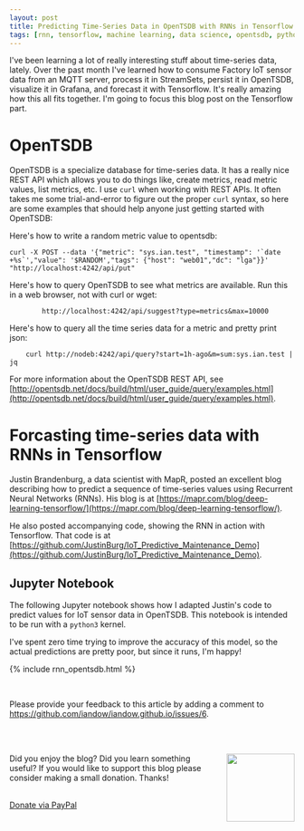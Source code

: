 ```yaml
---
layout: post
title: Predicting Time-Series Data in OpenTSDB with RNNs in Tensorflow
tags: [rnn, tensorflow, machine learning, data science, opentsdb, python]
---
```


I've been learning a lot of really interesting stuff about time-series data, lately. Over the past month I've learned how to consume Factory IoT sensor data from an MQTT server, process it in StreamSets, persist it in OpenTSDB, visualize it in Grafana, and forecast it with Tensorflow.  It's really amazing how this all fits together.  I'm going to focus this blog post on the Tensorflow part.

# OpenTSDB 

OpenTSDB is a specialize database for time-series data. It has a really nice REST API which allows you to do things like, create metrics, read metric values, list metrics, etc.  I use `curl` when working with REST APIs. It often takes me some trial-and-error to figure out the proper `curl` syntax, so here are some examples that should help anyone just getting started with OpenTSDB:

Here's how to write a random metric value to opentsdb:

```
curl -X POST --data '{"metric": "sys.ian.test", "timestamp": '`date +%s`',"value": '$RANDOM',"tags": {"host": "web01","dc": "lga"}}' "http://localhost:4242/api/put"
```

Here's how to query OpenTSDB to see what metrics are available. Run this in a web browser, not with curl or wget:

```
        http://localhost:4242/api/suggest?type=metrics&max=10000
```

Here's how to query all the time series data for a metric and pretty print json:

``` 
    curl http://nodeb:4242/api/query?start=1h-ago&m=sum:sys.ian.test | jq
```

For more information about the OpenTSDB REST API, see
[http://opentsdb.net/docs/build/html/user_guide/query/examples.html](http://opentsdb.net/docs/build/html/user_guide/query/examples.html).

# Forcasting time-series data with RNNs in Tensorflow

Justin Brandenburg, a data scientist with MapR, posted an excellent blog describing how to predict a sequence of time-series values using Recurrent Neural Networks (RNNs). His blog is at
[https://mapr.com/blog/deep-learning-tensorflow/](https://mapr.com/blog/deep-learning-tensorflow/).

He also posted accompanying code, showing the RNN in action with Tensorflow. That code is at
[https://github.com/JustinBurg/IoT_Predictive_Maintenance_Demo](https://github.com/JustinBurg/IoT_Predictive_Maintenance_Demo).

## Jupyter Notebook

The following Jupyter notebook shows how I adapted Justin's code to predict values for IoT sensor data in OpenTSDB. This notebook is intended to be run with a `python3` kernel.

I've spent zero time trying to improve the accuracy of this model, so the actual predictions are pretty poor, but since it runs, I'm happy!

{% include rnn_opentsdb.html %}


<br>
<p>Please provide your feedback to this article by adding a comment to <a href="https://github.com/iandow/iandow.github.io/issues/7">https://github.com/iandow/iandow.github.io/issues/6</a>.</p>

<br><br>
<div class="main-explain-area padding-override jumbotron">
  <img src="http://iandow.github.io/img/paypal.png" width="120" style="margin-left: 15px" align="right">
  <p class="margin-override font-override">
  	Did you enjoy the blog? Did you learn something useful? If you would like to support this blog please consider making a small donation. Thanks!</p>
  <br>
  <div id="paypalbtn">
    <a class="btn btn-primary btn" href="https://www.paypal.me/iandownard/3.5">Donate via PayPal</a>
  </div>
</div>
